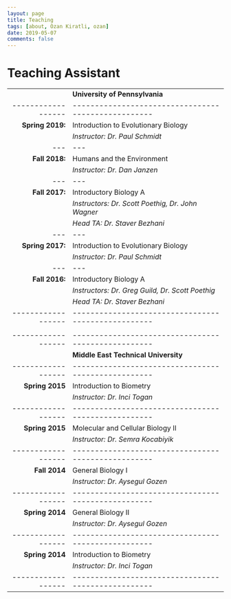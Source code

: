 ```yaml
---
layout: page
title: Teaching
tags: [about, Ozan Kiratli, ozan]
date: 2019-05-07
comments: false
---
```


# Teaching Assistant

|                  |                                                   |
|-----------------:|---------------------------------------------------|
|                  | **University of Pennsylvania**                    |
|------------------|---------------------------------------------------|
| **Spring 2019:** | Introduction to Evolutionary Biology              |
|                  | _Instructor: Dr. Paul Schmidt_                    | 
| --- | --- |
| **Fall 2018:**   | Humans and the Environment                        |
|                  | _Instructor: Dr. Dan  Janzen_                     |
| --- | --- |
| **Fall 2017:**   | Introductory Biology A                            |
|                  | _Instructors: Dr. Scott Poethig, Dr. John Wagner_ |
|                  | _Head TA: Dr. Staver Bezhani_                     |
| --- | --- |
| **Spring 2017:** | Introduction to Evolutionary Biology              |
|                  | _Instructor: Dr. Paul Schmidt_                    |
| --- | --- |
| **Fall 2016:**   | Introductory Biology A                            |
|                  | _Instructors: Dr. Greg Guild, Dr. Scott Poethig_  |
|                  | _Head TA: Dr. Staver Bezhani_                     |
|------------------|---------------------------------------------------|
|                  |                                                   |
|------------------|---------------------------------------------------|
|                  | **Middle East Technical University**              | 
|------------------|---------------------------------------------------|
| **Spring 2015**  | Introduction to Biometry                          |
|                  | _Instructor: Dr. Inci Togan_                      |
|------------------|---------------------------------------------------|
| **Spring 2015**  | Molecular and Cellular Biology II                 |
|                  | _Instructor: Dr. Semra Kocabiyik_                 |
|------------------|---------------------------------------------------|
| **Fall 2014**    | General Biology I                                 |
|                  | _Instructor: Dr. Aysegul Gozen_                   |
|------------------|---------------------------------------------------|
| **Spring 2014**  | General Biology II                                |
|                  | _Instructor: Dr. Aysegul Gozen_                   |
|------------------|---------------------------------------------------|
| **Spring 2014**  | Introduction to Biometry                          | 
|                  | _Instructor: Dr. Inci Togan_                      |
|------------------|---------------------------------------------------|





